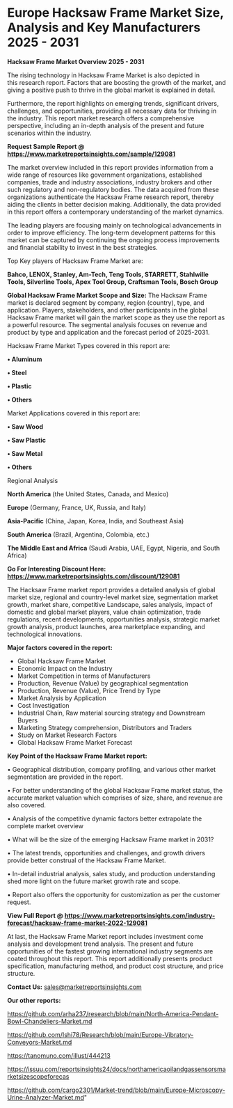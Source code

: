 # Europe Hacksaw Frame Market Size, Analysis and Key Manufacturers 2025 - 2031

<Strong> Hacksaw Frame Market Overview 2025 - 2031</strong>

The rising technology in Hacksaw Frame Market is also depicted in this research report. Factors that are boosting the growth of the market, and giving a positive push to thrive in the global market is explained in detail.

Furthermore, the report highlights on emerging trends, significant drivers, challenges, and opportunities, providing all necessary data for thriving in the industry. This report market research offers a comprehensive perspective, including an in-depth analysis of the present and future scenarios within the industry.

<strong>Request Sample Report @ <a href=https://www.marketreportsinsights.com/sample/129081>https://www.marketreportsinsights.com/sample/129081</a></strong>

The market overview included in this report provides information from a wide range of resources like government organizations, established companies, trade and industry associations, industry brokers and other such regulatory and non-regulatory bodies. The data acquired from these organizations authenticate the Hacksaw Frame research report, thereby aiding the clients in better decision making. Additionally, the data provided in this report offers a contemporary understanding of the market dynamics.

The leading players are focusing mainly on technological advancements in order to improve efficiency. The long-term development patterns for this market can be captured by continuing the ongoing process improvements and financial stability to invest in the best strategies.

Top Key players of Hacksaw Frame Market are:

<strong>Bahco, LENOX, Stanley, Am-Tech, Teng Tools, STARRETT, Stahlwille Tools, Silverline Tools, Apex Tool Group, Craftsman Tools, Bosch Group</strong>

<strong><b>Global Hacksaw Frame Market Scope and Size:</b></strong>
The Hacksaw Frame market is declared segment by company, region (country), type, and application. Players, stakeholders, and other participants in the global Hacksaw Frame market will gain the market scope as they use the report as a powerful resource. The segmental analysis focuses on revenue and product by type and application and the forecast period of 2025-2031.

Hacksaw Frame Market Types covered in this report are:

<strong>• Aluminum

• Steel

• Plastic

• Others</strong>

Market Applications covered in this report are:

<strong>• Saw Wood

• Saw Plastic

• Saw Metal

• Others</strong> 

Regional Analysis

<strong>North America</strong> (the United States, Canada, and Mexico)

<strong>Europe</strong> (Germany, France, UK, Russia, and Italy)

<strong>Asia-Pacific</strong> (China, Japan, Korea, India, and Southeast Asia)

<strong>South America</strong> (Brazil, Argentina, Colombia, etc.)

<strong>The Middle East and Africa</strong> (Saudi Arabia, UAE, Egypt, Nigeria, and South Africa)

<strong>Go For Interesting Discount Here: <a href=https://www.marketreportsinsights.com/discount/129081>https://www.marketreportsinsights.com/discount/129081</a></strong>

The Hacksaw Frame market report provides a detailed analysis of global market size, regional and country-level market size, segmentation market growth, market share, competitive Landscape, sales analysis, impact of domestic and global market players, value chain optimization, trade regulations, recent developments, opportunities analysis, strategic market growth analysis, product launches, area marketplace expanding, and technological innovations.

<strong><b>Major factors covered in the report:</b></strong>
<ul>
  <li>Global Hacksaw Frame Market </li>
  <li>Economic Impact on the Industry</li>
  <li>Market Competition in terms of Manufacturers</li>
  <li>Production, Revenue (Value) by geographical segmentation</li>
  <li>Production, Revenue (Value), Price Trend by Type</li>
  <li>Market Analysis by Application</li>
  <li>Cost Investigation</li>
  <li>Industrial Chain, Raw material sourcing strategy and Downstream Buyers</li>
  <li>Marketing Strategy comprehension, Distributors and Traders</li>
  <li>Study on Market Research Factors</li>
  <li>Global Hacksaw Frame Market Forecast</li>
</ul>

<strong><b>Key Point of the Hacksaw Frame Market report:</b></strong>

• Geographical distribution, company profiling, and various other market segmentation are provided in the report.

• For better understanding of the global Hacksaw Frame market status, the accurate market valuation which comprises of size, share, and revenue are also covered.

• Analysis of the competitive dynamic factors better extrapolate the complete market overview

• What will be the size of the emerging Hacksaw Frame market in 2031?

• The latest trends, opportunities and challenges, and growth drivers provide better construal of the Hacksaw Frame Market.

• In-detail industrial analysis, sales study, and production understanding shed more light on the future market growth rate and scope.

• Report also offers the opportunity for customization as per the customer request.

<strong><b>View Full Report @ <a href=https://www.marketreportsinsights.com/industry-forecast/hacksaw-frame-market-2022-129081>https://www.marketreportsinsights.com/industry-forecast/hacksaw-frame-market-2022-129081</a></b></strong>


At last, the Hacksaw Frame Market report includes investment come analysis and development trend analysis. The present and future opportunities of the fastest growing international industry segments are coated throughout this report. This report additionally presents product specification, manufacturing method, and product cost structure, and price structure.

<strong>Contact Us:</strong>
sales@marketreportsinsights.com

<strong>Our other reports:</strong>

<a href=https://github.com/arha237/research/blob/main/North-America-Pendant-Bowl-Chandeliers-Market.md>https://github.com/arha237/research/blob/main/North-America-Pendant-Bowl-Chandeliers-Market.md</a>

<a href=https://github.com/Ishi78/Research/blob/main/Europe-Vibratory-Conveyors-Market.md>https://github.com/Ishi78/Research/blob/main/Europe-Vibratory-Conveyors-Market.md</a>

<a href=https://tanomuno.com/illust/444213>https://tanomuno.com/illust/444213</a>

<a href=https://issuu.com/reportsinsights24/docs/northamericaoilandgassensorsmarketsizescopeforecas>https://issuu.com/reportsinsights24/docs/northamericaoilandgassensorsmarketsizescopeforecas</a>

<a href=https://github.com/cargo2301/Market-trend/blob/main/Europe-Microscopy-Urine-Analyzer-Market.md>https://github.com/cargo2301/Market-trend/blob/main/Europe-Microscopy-Urine-Analyzer-Market.md</a>"
